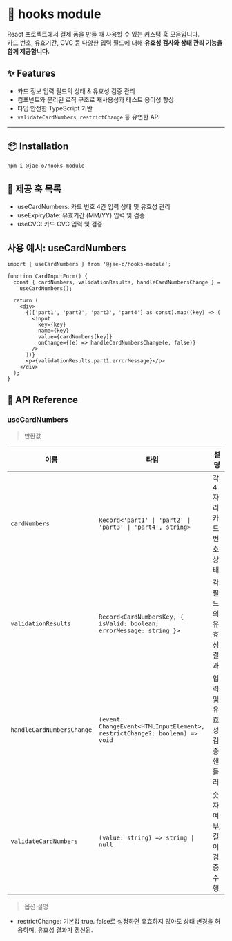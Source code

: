 # 🧩 hooks module

React 프로젝트에서 결제 폼을 만들 때 사용할 수 있는 커스텀 훅 모음입니다.  
카드 번호, 유효기간, CVC 등 다양한 입력 필드에 대해 **유효성 검사와 상태 관리 기능을 함께 제공합니다.**

## ✨ Features

- 카드 정보 입력 필드의 상태 & 유효성 검증 관리
- 컴포넌트와 분리된 로직 구조로 재사용성과 테스트 용이성 향상
- 타입 안전한 TypeScript 기반
- `validateCardNumbers`, `restrictChange` 등 유연한 API

---

## 📦 Installation

```bash
npm i @jae-o/hooks-module
```

## 🧪 제공 훅 목록

- useCardNumbers: 카드 번호 4칸 입력 상태 및 유효성 관리
- useExpiryDate: 유효기간 (MM/YY) 입력 및 검증
- useCVC: 카드 CVC 입력 및 검증

## 사용 예시: useCardNumbers

```tsx
import { useCardNumbers } from '@jae-o/hooks-module';

function CardInputForm() {
  const { cardNumbers, validationResults, handleCardNumbersChange } =
    useCardNumbers();

  return (
    <div>
      {(['part1', 'part2', 'part3', 'part4'] as const).map((key) => (
        <input
          key={key}
          name={key}
          value={cardNumbers[key]}
          onChange={(e) => handleCardNumbersChange(e, false)}
        />
      ))}
      <p>{validationResults.part1.errorMessage}</p>
    </div>
  );
}
```

## 📘 API Reference

### useCardNumbers

> 반환값

| 이름                      | 타입                                                                       | 설명                       |
| ------------------------- | -------------------------------------------------------------------------- | -------------------------- |
| `cardNumbers`             | `Record<'part1' \| 'part2' \| 'part3' \| 'part4', string>`                 | 각 4자리 카드 번호 상태    |
| `validationResults`       | `Record<CardNumbersKey, { isValid: boolean; errorMessage: string }>`       | 각 필드의 유효성 결과      |
| `handleCardNumbersChange` | `(event: ChangeEvent<HTMLInputElement>, restrictChange?: boolean) => void` | 입력 및 유효성 검증 핸들러 |
| `validateCardNumbers`     | `(value: string) => string \| null`                                        | 숫자 여부, 길이 검증 수행  |

> 옵션 설명

- restrictChange: 기본값 true. false로 설정하면 유효하지 않아도 상태 변경을 허용하며, 유효성 결과가 갱신됨.
